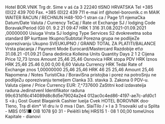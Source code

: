 Hotel BOR.VNIK Trg dr. Sime v aś ća 3 22240 tISNO HRVATSKA Tel +385 (0)22 439 700 Fax. +385 (0)22 439 711 e-mai inf @hotel-borovnlk.c m MAIK WAITER RACUN / RECHNUN H48-100-1 stran ca / Page 1/1 njemaCka Datum/Date Valuta / Currency TeCaj / Rate ot Exchange SJ / lodging Code Boravak/Period (Gl) 01. 9.2 21 09:47 HRK 1 316 31.08.2021-01.09.2021 ,00000000 Usiuga Vrsta SJ lodging Type Services S2 dvokrevetna soba standard BP kurttaxe Itkupno/Subtotal Porezna grupa ne podlijeZe oporezivanju Ukupno SVEUKUPNO / GRAND TOTAL ZA PLATITI/BALANCE Vrsta placanja / Payment Mode Eurocard/Mastercard Razdobije et\o 31.08.21 -01.09.21 Dana dedinlca Kolleina Units Quantity Days 2 1 2 Cijena Price 12,73 Iznos Amount 25,46 25,46 Osnovica HRK stopa PDV HRK Iznos HRK 25,46 25.46 0,00 0,00 6,60 Valuta Currency HRK Tedai Rate of Exchange znos 1,00000000 25,46 25,46 HRK 46 25 25,46 Amount 25,46 Napomena / Notes TuristiCka / BoraviSna pristojba i porez na potroSnju ne podlijeZu oporezivanju temeljem Clanka 33. stavka 3. Zakona 0 PDV-u. Valuta cijene / Price Currency EUR: 7,^737600 ZaStitni kod izdavateija raduna Jedinstvenl Identifikator raduna 99c631d16c414089d8c8d5e79024a2e4 012ac0c4ed86-4197-ae7c-afd0c1 S <ã ¡ Gost Guest Blaqainìk Cashier lueija Cvek HOTEL BOROVNIK doo· Tleno, Trạ dl éim* Vl dru iv 0 mva l Dan. SlaiTilo / » l a 3 Trsovaíki ud u Splita - MBS 0151■ OIB 1078 §0 31 - Peiẽỉtĩi bfej HRS1S 1 · 08 1 00,00 tomeUnos Kapitale - dianovi